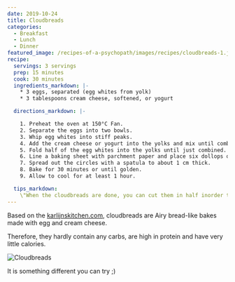 ```yaml
---
date: 2019-10-24
title: Cloudbreads
categories:
  - Breakfast
  - Lunch
  - Dinner
featured_image: /recipes-of-a-psychopath/images/recipes/cloudbreads-1.jpg
recipe:
  servings: 3 servings
  prep: 15 minutes
  cook: 30 minutes
  ingredients_markdown: |-
    * 3 eggs, separated (egg whites from yolk)
    * 3 tablespoons cream cheese, softened, or yogurt

  directions_markdown: |-

    1. Preheat the oven at 150°C Fan.
    2. Separate the eggs into two bowls.
    3. Whip egg whites into stiff peaks.
    4. Add the cream cheese or yogurt into the yolks and mix until combined.
    5. Fold half of the egg whites into the yolks until just combined. Add the rest and fold again until incorporated.
    6. Line a baking sheet with parchment paper and place six dollops of the mixture on the tray.
    7. Spread out the circles with a spatula to about 1 cm thick.
    8. Bake for 30 minutes or until golden.
    9. Allow to cool for at least 1 hour.

  tips_markdown:
    \"When the cloudbreads are done, you can cut them in half inorder to create a tasty sandwich. Also, for the cream cheese you may select the cottage cheese thus reducing the overall caloric intake ;) \"
---
```

Based on the [karlijnskitchen.com][1], cloudbreads are Airy bread-like bakes made with egg and cream cheese.

Therefore, they hardly contain any carbs, are high in protein and have very little calories.

![Cloudbreads](/recipes-of-a-psychopath/images/recipes/cloudbreads-3.jpg)

It is something different you can try ;)


[1]: https://www.karlijnskitchen.com/en/cloud-bread-or-oopsies/

